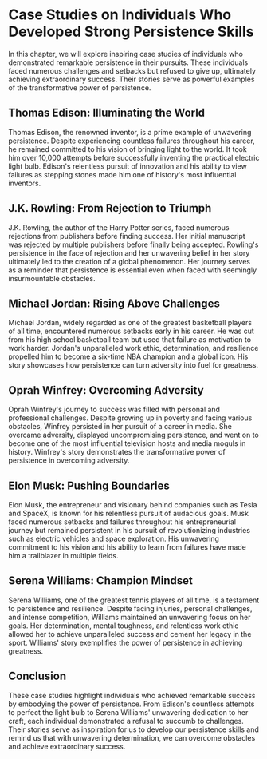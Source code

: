 Case Studies on Individuals Who Developed Strong Persistence Skills
============================================================================

In this chapter, we will explore inspiring case studies of individuals who demonstrated remarkable persistence in their pursuits. These individuals faced numerous challenges and setbacks but refused to give up, ultimately achieving extraordinary success. Their stories serve as powerful examples of the transformative power of persistence.

Thomas Edison: Illuminating the World
-------------------------------------

Thomas Edison, the renowned inventor, is a prime example of unwavering persistence. Despite experiencing countless failures throughout his career, he remained committed to his vision of bringing light to the world. It took him over 10,000 attempts before successfully inventing the practical electric light bulb. Edison's relentless pursuit of innovation and his ability to view failures as stepping stones made him one of history's most influential inventors.

J.K. Rowling: From Rejection to Triumph
---------------------------------------

J.K. Rowling, the author of the Harry Potter series, faced numerous rejections from publishers before finding success. Her initial manuscript was rejected by multiple publishers before finally being accepted. Rowling's persistence in the face of rejection and her unwavering belief in her story ultimately led to the creation of a global phenomenon. Her journey serves as a reminder that persistence is essential even when faced with seemingly insurmountable obstacles.

Michael Jordan: Rising Above Challenges
---------------------------------------

Michael Jordan, widely regarded as one of the greatest basketball players of all time, encountered numerous setbacks early in his career. He was cut from his high school basketball team but used that failure as motivation to work harder. Jordan's unparalleled work ethic, determination, and resilience propelled him to become a six-time NBA champion and a global icon. His story showcases how persistence can turn adversity into fuel for greatness.

Oprah Winfrey: Overcoming Adversity
-----------------------------------

Oprah Winfrey's journey to success was filled with personal and professional challenges. Despite growing up in poverty and facing various obstacles, Winfrey persisted in her pursuit of a career in media. She overcame adversity, displayed uncompromising persistence, and went on to become one of the most influential television hosts and media moguls in history. Winfrey's story demonstrates the transformative power of persistence in overcoming adversity.

Elon Musk: Pushing Boundaries
-----------------------------

Elon Musk, the entrepreneur and visionary behind companies such as Tesla and SpaceX, is known for his relentless pursuit of audacious goals. Musk faced numerous setbacks and failures throughout his entrepreneurial journey but remained persistent in his pursuit of revolutionizing industries such as electric vehicles and space exploration. His unwavering commitment to his vision and his ability to learn from failures have made him a trailblazer in multiple fields.

Serena Williams: Champion Mindset
---------------------------------

Serena Williams, one of the greatest tennis players of all time, is a testament to persistence and resilience. Despite facing injuries, personal challenges, and intense competition, Williams maintained an unwavering focus on her goals. Her determination, mental toughness, and relentless work ethic allowed her to achieve unparalleled success and cement her legacy in the sport. Williams' story exemplifies the power of persistence in achieving greatness.

Conclusion
----------

These case studies highlight individuals who achieved remarkable success by embodying the power of persistence. From Edison's countless attempts to perfect the light bulb to Serena Williams' unwavering dedication to her craft, each individual demonstrated a refusal to succumb to challenges. Their stories serve as inspiration for us to develop our persistence skills and remind us that with unwavering determination, we can overcome obstacles and achieve extraordinary success.
